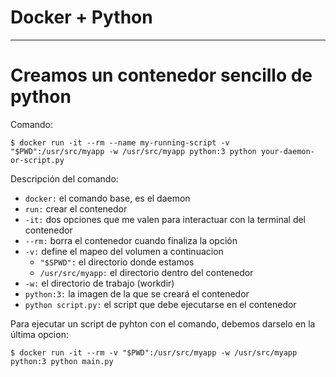 # Docker + Python

---

# Creamos un contenedor sencillo de python

Comando: 

`$ docker run -it --rm --name my-running-script -v "$PWD":/usr/src/myapp -w /usr/src/myapp python:3 python your-daemon-or-script.py`

Descripción del comando:

- `docker:` el comando base, es el daemon
- `run:` crear el contenedor
- `-it:` dos opciones que me valen para interactuar con la terminal del contenedor
- `--rm:` borra el contenedor cuando finaliza la opción
- `-v:` define el mapeo del volumen a continuacion
  * `"$SPWD":` el directorio donde estamos
  * `/usr/src/myapp:` el directorio dentro del contenedor
- `-w:` el directorio de trabajo (workdir)
- `python:3:` la imagen de la que se creará el contenedor
- `python script.py:` el script que debe ejecutarse en el contenedor

Para ejecutar un script de pyhton con el comando, debemos darselo en la última opcion:

`$ docker run -it --rm -v "$PWD":/usr/src/myapp -w /usr/src/myapp python:3 python main.py`